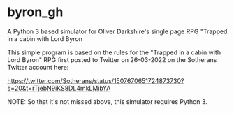 # byron_gh
A Python 3 based simulator for Oliver Darkshire's single page RPG "Trapped in a cabin with Lord Byron

This simple program is based on the rules for the "Trapped in a cabin with Lord Byron" RPG first
posted to Twitter on 26-03-2022 on the Sotherans Twitter account here:

https://twitter.com/Sotherans/status/1507670651724873730?s=20&t=rTjebN9iKS8DL4mkLMibYA

NOTE: So that it's not missed above, this simulator requires Python 3.
